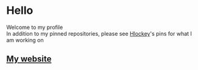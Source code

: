 # Hello
Welcome to my profile \
In addition to my pinned repositories, please see [Hlockey](https://github.com/Hlockey)'s pins for what I am working on

## [My website](https://LavenderPerry.github.io)
